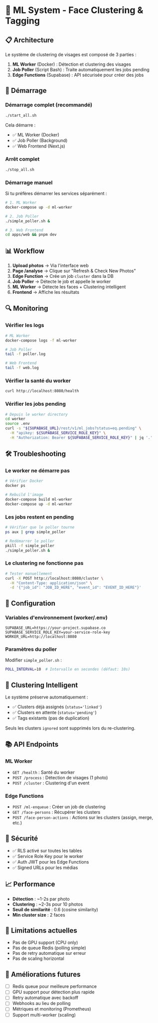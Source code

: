 # 🤖 ML System - Face Clustering & Tagging

## 📋 Architecture

Le système de clustering de visages est composé de 3 parties :

1. **ML Worker** (Docker) : Détection et clustering des visages
2. **Job Poller** (Script Bash) : Traite automatiquement les jobs pending
3. **Edge Functions** (Supabase) : API sécurisée pour créer des jobs

## 🚀 Démarrage

### Démarrage complet (recommandé)

```bash
./start_all.sh
```

Cela démarre :
- ✅ ML Worker (Docker)
- ✅ Job Poller (Background)
- ✅ Web Frontend (Next.js)

### Arrêt complet

```bash
./stop_all.sh
```

### Démarrage manuel

Si tu préfères démarrer les services séparément :

```bash
# 1. ML Worker
docker-compose up -d ml-worker

# 2. Job Poller
./simple_poller.sh &

# 3. Web Frontend
cd apps/web && pnpm dev
```

## 📊 Workflow

1. **Upload photos** → Via l'interface web
2. **Page /analyse** → Clique sur "Refresh & Check New Photos"
3. **Edge Function** → Crée un job `cluster` dans la DB
4. **Job Poller** → Détecte le job et appelle le worker
5. **ML Worker** → Détecte les faces + Clustering intelligent
6. **Frontend** → Affiche les résultats

## 🔍 Monitoring

### Vérifier les logs

```bash
# ML Worker
docker-compose logs -f ml-worker

# Job Poller
tail -f poller.log

# Web Frontend
tail -f web.log
```

### Vérifier la santé du worker

```bash
curl http://localhost:8080/health
```

### Vérifier les jobs pending

```bash
# Depuis le worker directory
cd worker
source .env
curl -s "${SUPABASE_URL}/rest/v1/ml_jobs?status=eq.pending" \
  -H "apikey: ${SUPABASE_SERVICE_ROLE_KEY}" \
  -H "Authorization: Bearer ${SUPABASE_SERVICE_ROLE_KEY}" | jq '.'
```

## 🛠️ Troubleshooting

### Le worker ne démarre pas

```bash
# Vérifier Docker
docker ps

# Rebuild l'image
docker-compose build ml-worker
docker-compose up -d ml-worker
```

### Les jobs restent en pending

```bash
# Vérifier que le poller tourne
ps aux | grep simple_poller

# Redémarrer le poller
pkill -f simple_poller
./simple_poller.sh &
```

### Le clustering ne fonctionne pas

```bash
# Tester manuellement
curl -X POST http://localhost:8080/cluster \
  -H "Content-Type: application/json" \
  -d '{"job_id": "JOB_ID_HERE", "event_id": "EVENT_ID_HERE"}'
```

## 📝 Configuration

### Variables d'environnement (worker/.env)

```env
SUPABASE_URL=https://your-project.supabase.co
SUPABASE_SERVICE_ROLE_KEY=your-service-role-key
WORKER_URL=http://localhost:8080
```

### Paramètres du poller

Modifier `simple_poller.sh` :

```bash
POLL_INTERVAL=10  # Intervalle en secondes (défaut: 10s)
```

## 🎯 Clustering Intelligent

Le système préserve automatiquement :
- ✅ Clusters déjà assignés (`status='linked'`)
- ✅ Clusters en attente (`status='pending'`)
- ✅ Tags existants (pas de duplication)

Seuls les clusters `ignored` sont supprimés lors du re-clustering.

## 📚 API Endpoints

### ML Worker

- `GET /health` : Santé du worker
- `POST /process` : Détection de visages (1 photo)
- `POST /cluster` : Clustering d'un event

### Edge Functions

- `POST /ml-enqueue` : Créer un job de clustering
- `GET /face-persons` : Récupérer les clusters
- `POST /face-person-actions` : Actions sur les clusters (assign, merge, etc.)

## 🔐 Sécurité

- ✅ RLS activé sur toutes les tables
- ✅ Service Role Key pour le worker
- ✅ Auth JWT pour les Edge Functions
- ✅ Signed URLs pour les médias

## 📈 Performance

- **Détection** : ~1-2s par photo
- **Clustering** : ~2-3s pour 10 photos
- **Seuil de similarité** : 0.6 (cosine similarity)
- **Min cluster size** : 2 faces

## 🚧 Limitations actuelles

- Pas de GPU support (CPU only)
- Pas de queue Redis (polling simple)
- Pas de retry automatique sur erreur
- Pas de scaling horizontal

## 🔮 Améliorations futures

- [ ] Redis queue pour meilleure performance
- [ ] GPU support pour détection plus rapide
- [ ] Retry automatique avec backoff
- [ ] Webhooks au lieu de polling
- [ ] Métriques et monitoring (Prometheus)
- [ ] Support multi-worker (scaling)
